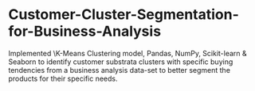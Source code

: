 # Customer-Cluster-Segmentation-for-Business-Analysis
Implemented \K-Means Clustering model, Pandas, NumPy, Scikit-learn &amp; Seaborn to identify customer substrata clusters with specific buying tendencies from a business analysis data-set to better segment the products for their specific needs.
